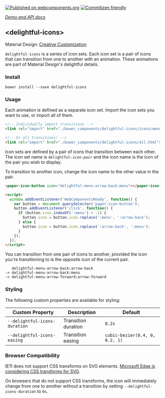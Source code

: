 [![Published on webcomponents.org](https://img.shields.io/badge/webcomponents.org-published-blue.svg)](https://www.webcomponents.org/element/hotforfeature/delightful-icons)
[![Commitizen friendly](https://img.shields.io/badge/commitizen-friendly-brightgreen.svg)](http://commitizen.github.io/cz-cli/)

_[Demo and API docs](https://www.webcomponents.org/element/hotforfeature/delightful-icons)_

## &lt;delightful-icons&gt;

Material Design: [Creative Customization](https://material.io/guidelines/motion/creative-customization.html#creative-customization-icons)

`delightful-icons` is a series of icon sets. Each icon set is a pair of icons that can transition from one to another with an animation. These animations are part of Material Design's delightful details.

### Install

```
bower install --save delightful-icons
```

### Usage

Each animation is defined as a separate icon set. Import the icon sets you want to use, or import all of them.

```html
<!-- Individually import transitions -->
<link rel="import" href="./bower_components/delightful-icons/icons/menu-arrow-back.html">

<!-- Or all transitions! -->
<link rel="import" href="./bower_components/delightful-icons/all.html">
```

Icon sets are defined by a pair of icons that transition between each other. The icon set name is <code>delightful-<em>icon-pair</em></code> and the icon name is the icon of the pair you wish to display.

To transition to another icon, change the icon name to the other value in the pair.

<!---
```
<custom-element-demo>
  <template>
    <script src="../webcomponentsjs/webcomponents-lite.js"></script>
    <link rel="import" href="../paper-icon-button/paper-icon-button.html">
    <link rel="import" href="icons/menu-arrow-back.html">
    <next-code-block></next-code-block>
  </template>
</custom-element-demo>
```
-->
```html
<paper-icon-button icon="delightful-menu-arrow-back:menu"></paper-icon-button>

<script>
  window.addEventListener('WebComponentsReady', function() {
    var button = document.querySelector('paper-icon-button');
    button.addEventListener('click', function() {
      if (button.icon.indexOf(':menu') > -1) {
        button.icon = button.icon.replace(':menu', ':arrow-back');
      } else {
        button.icon = button.icon.replace(':arrow-back', ':menu');
      }
    });
  });
</script>
```

You can transition from one pair of icons to another, provided the icon you're transitioning to is the opposite icon of the current pair.

```
   delightful-menu-arrow-back:arrow-back
-> delightful-menu-arrow-back:menu
-> delightful-menu-arrow-forward:arrow-forward
```

### Styling

The following custom properties are available for styling:

Custom Property               | Description         | Default
------------------------------|---------------------|----------
`--delightful-icons-duration` | Transition duration | `0.2s`
`--delightful-icons-easing`   | Transition easing   | `cubic-bezier(0.4, 0, 0.2, 1)`

### Browser Compatibility

IE11 does not support CSS transforms on SVG elements. [Microsoft Edge is considering CSS transforms for SVG](https://developer.microsoft.com/en-us/microsoft-edge/platform/status/supportcsstransformsonsvg/).

On browsers that do not support CSS transforms, the icon will immediately change from one to another without a transition by setting `--delightful-icons-duration` to `0s`.
